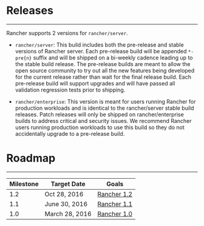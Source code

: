 # Releases
---
Rancher supports 2 versions for `rancher/server`. 

* `rancher/server`: This build includes both the pre-release and stable versions of Rancher server.  Each pre-release build will be appended `*-pre{n}` suffix and will be shipped on a bi-weekly cadence leading up to the stable build release.  The pre-release builds are meant to allow the open source community to try out all the new features being developed for the current release rather than wait for the final release build.  Each pre-release build will support upgrades and will have passed all validation regression tests prior to shipping.  

* `rancher/enterprise`: This version is meant for users running Rancher for production workloads and is identical to the rancher/server stable build releases.  Patch releases will only be shipped on rancher/enterprise builds to address critical and security issues.  We recommend Rancher users running production workloads to use this build so they do not accidentally upgrade to a pre-release build.

# Roadmap
---

Milestone |  Target Date | Goals|
---|---|---
1.2 | Oct 28, 2016 | [Rancher 1.2](https://github.com/rancher/rancher/wiki/Rancher-1.2.0)
1.1 | June 30, 2016 | [Rancher 1.1](https://github.com/rancher/rancher/wiki/Rancher-1.1.0)
1.0 | March 28, 2016 | [Rancher 1.0](https://github.com/rancher/rancher/wiki/Rancher-1.0.0)
